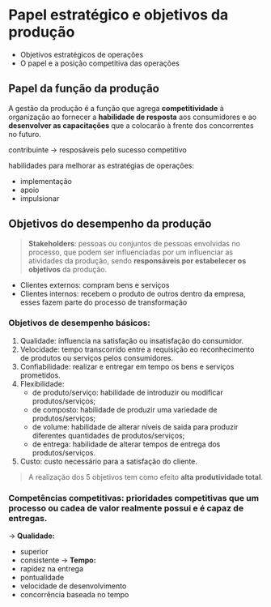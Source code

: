 # Papel estratégico e objetivos da produção

- Objetivos estratégicos de operações
- O papel e a posição competitiva das operações

## Papel da função da produção

A gestão da produção é a função que agrega **competitividade** à organização ao fornecer a **habilidade de resposta** aos consumidores e ao **desenvolver as capacitações** que a colocarão à frente dos concorrentes no futuro.

contribuinte -> resposáveis pelo sucesso competitivo

habilidades para melhorar as estratégias de operações: 
- implementação
- apoio
- impulsionar

## Objetivos do desempenho da produção

> **Stakeholders**: pessoas ou conjuntos de pessoas envolvidas no processo, que podem ser influenciadas por um influenciar as atividades da produção, sendo **responsáveis por estabelecer os objetivos** da produção.

- Clientes externos: compram bens e serviços
- Clientes internos: recebem o produto de outros dentro da empresa, esses fazem parte do processo de transformação

### Objetivos de desempenho básicos:
1. Qualidade: influencia na satisfação ou insatisfação do consumidor.
2. Velocidade: tempo transcorrido entre a requisição eo reconhecimento de produtos ou serviços pelos consumidores.
3. Confiabilidade: realizar e entregar em tempo os bens e serviços prometidos.
4. Flexibilidade:
    - de produto/serviço: habilidade de introduzir ou modificar produtos/serviços;
    - de composto: habilidade de produzir uma variedade de produtos/serviços;
    - de volume: habilidade de alterar níveis de saida para produzir diferentes quantidades de produtos/serviços;
    - de entrega: habilidade de alterar tempos de entrega dos produtos/serviços.
5. Custo: custo necessário para a satisfação do cliente.

> A realização dos 5 objetivos tem como efeito **alta produtividade total**.

### Competências competitivas: prioridades competitivas que um processo ou cadea de valor realmente possui e é capaz de entregas.
-> **Qualidade:**
- superior
- consistente
-> **Tempo:**
- rapidez na entrega
- pontualidade
- velocidade de desenvolvimento
- concorrência baseada no tempo
